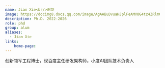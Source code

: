 ```yaml
---
name: Jian Xie<br/>谢剑
image: https://docimg8.docs.qq.com/image/AgAABuDvuaHJplFeAMVOG4tz4ZRlmOfX.jpeg?w=2668&h=4002&_type=jpeg
description: Ph.D. 2022-2026
role: phd
group: alum
aliases:
  - Jian Xie
links: 
	home-page: 
---
```


创新领军工程博士，现百度主任研发架构师，小度AI团队技术负责人